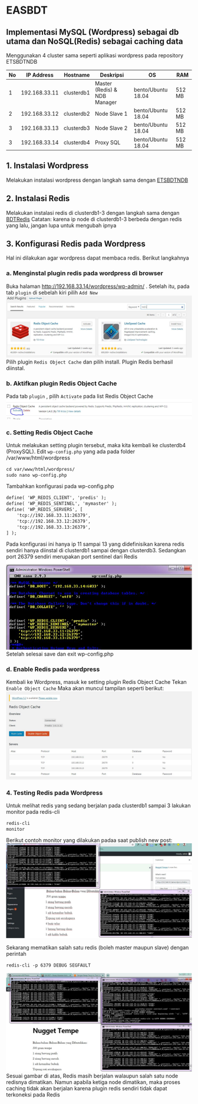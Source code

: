 # EASBDT

## Implementasi MySQL (Wordpress) sebagai db utama dan NoSQL(Redis) sebagai caching data

Menggunakan 4 cluster sama seperti aplikasi wordpress pada repository ETSBDTNDB

| No | IP Address | Hostname | Deskripsi | OS | RAM |
| --- | --- | --- | --- | --- | --- |
| 1 | 192.168.33.11 | clusterdb1 | Master (Redis) & NDB Manager | bento/Ubuntu 18.04 | 512 MB |
| 2 | 192.168.33.12 | clusterdb2 | Node Slave 1 | bento/Ubuntu 18.04 | 512 MB |
| 3 | 192.168.33.13 | clusterdb3 | Node Slave 2 | bento/Ubuntu 18.04 | 512 MB |
| 3 | 192.168.33.14 | clusterdb4 | Proxy SQL | bento/Ubuntu 18.04 | 512 MB |



## 1. Instalasi Wordpress

Melakukan instalasi wordpress dengan langkah sama dengan [ETSBDTNDB](https://github.com/TommyHalim/ETSBDTNDB)


## 2. Instalasi Redis

Melakukan instalasi redis di clusterdb1-3 dengan langkah sama dengan [BDTRedis](https://github.com/TommyHalim/BDTRedis)
Catatan: karena ip node di clusterdb1-3 berbeda dengan redis yang lalu, jangan lupa untuk mengubah ipnya


## 3. Konfigurasi Redis pada Wordpress

Hal ini dilakukan agar wordpress dapat membaca redis. Berikut langkahnya

### a. Menginstal plugin redis pada wordpress di browser
Buka halaman http://192.168.33.14/wordpress/wp-admin/ . Setelah itu, pada tab ```plugin``` di sebelah kiri pilih ```Add New```
![](https://github.com/TommyHalim/EASBDT/blob/master/SS/install_redis_plugin.JPG) 
Pilih plugin ```Redis Object Cache``` dan pilih install. Plugin Redis berhasil diinstal.

### b. Aktifkan plugin Redis Object Cache
Pada tab ```plugin``` , pilih ```Activate``` pada list Redis Object Cache
![](https://github.com/TommyHalim/EASBDT/blob/master/SS/aktifasi.JPG)

### c. Setting Redis Object Cache
Untuk melakukan setting plugin tersebut, maka kita kembali ke clusterdb4 (ProxySQL). Edit ```wp-config.php``` yang ada pada folder /var/www/html/wordpress
~~~
cd var/www/html/wordpress/
sudo nano wp-config.php
~~~
Tambahkan konfigurasi pada wp-config.php
~~~
define( 'WP_REDIS_CLIENT', 'predis' );
define( 'WP_REDIS_SENTINEL', 'mymaster' );
define( 'WP_REDIS_SERVERS', [
    'tcp://192.168.33.11:26379',
    'tcp://192.168.33.12:26379',
    'tcp://192.168.33.13:26379',
] );
~~~

Pada konfigurasi ini hanya ip 11 sampai 13 yang didefinisikan karena redis sendiri hanya diinstal di clusterdb1 sampai dengan clusterdb3. Sedangkan port 26379 sendiri merupakan port sentinel dari Redis
![](https://github.com/TommyHalim/EASBDT/blob/master/SS/wp_config_redis.JPG)
Setelah selesai save dan exit wp-config.php

### d. Enable Redis pada wordpress
Kembali ke Wordpress, masuk ke setting plugin Redis Object Cache Tekan ```Enable Object Cache```
Maka akan muncul tampilan seperti berikut:
![](https://github.com/TommyHalim/EASBDT/blob/master/enable.JPG)


### 4. Testing Redis pada Wordpress

Untuk melihat redis yang sedang berjalan pada clusterdb1 sampai 3 lakukan monitor pada redis-cli
~~~
redis-cli
monitor
~~~
Berikut contoh monitor yang dilakukan padaa saat publish new post:
![](https://github.com/TommyHalim/EASBDT/blob/master/SS/melakukan_publish.JPG)

Sekarang mematikan salah satu redis (boleh master maupun slave) dengan perintah
~~~
redis-cli -p 6379 DEBUG SEGFAULT
~~~
![](https://github.com/TommyHalim/EASBDT/blob/master/SS/mati1.JPG)
Sesuai gambar di atas, Redis masih berjalan walaupun salah satu node redisnya dimatikan. Namun apabila ketiga node dimatikan, maka proses caching tidak akan berjalan karena plugin redis sendiri tidak dapat terkoneksi pada Redis

